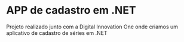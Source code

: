 # APP de cadastro em .NET
Projeto realizado junto com a Digital Innovation One onde criamos um aplicativo de cadastro de séries em .NET 
